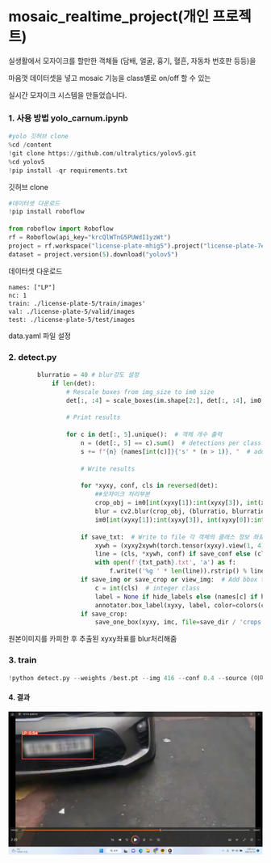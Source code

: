 # mosaic_realtime_project(개인 프로젝트)

실생활에서 모자이크를 할만한 객체들 (담배, 얼굴, 흉기, 혈흔,  자동차 번호판 등등)을

마음껏 데이터셋을 넣고 mosaic 기능을 class별로 on/off 할 수 있는

실시간 모자이크 시스템을 만들었습니다.

### 1. 사용 방법 yolo_carnum.ipynb

```python
#yolo 깃허브 clone
%cd /content
!git clone https://github.com/ultralytics/yolov5.git
%cd yolov5
!pip install -qr requirements.txt
```

깃허브 clone

```python
#데이터셋 다운로드
!pip install roboflow

from roboflow import Roboflow
rf = Roboflow(api_key="krcQlWTnG5PUWdI1yzWt")
project = rf.workspace("license-plate-mhig5").project("license-plate-7egee")
dataset = project.version(5).download("yolov5")
```

데이터셋 다운로드

```
names: ["LP"]
nc: 1
train: ./license-plate-5/train/images'
val: ./license-plate-5/valid/images
test: ./license-plate-5/test/images
```

data.yaml 파일 설정



### 2. detect.py

```py
		blurratio = 40 # blur강도 설정
            if len(det):
                # Rescale boxes from img_size to im0 size
                det[:, :4] = scale_boxes(im.shape[2:], det[:, :4], im0.shape).round()

                # Print results

                for c in det[:, 5].unique():  # 객체 개수 출력
                    n = (det[:, 5] == c).sum()  # detections per class
                    s += f"{n} {names[int(c)]}{'s' * (n > 1)}, "  # add to string

                    # Write results

                    for *xyxy, conf, cls in reversed(det):
                        ##모자이크 처리부분
                        crop_obj = im0[int(xyxy[1]):int(xyxy[3]), int(xyxy[0]):int(xyxy[2])]
                        blur = cv2.blur(crop_obj, (blurratio, blurratio))
                        im0[int(xyxy[1]):int(xyxy[3]), int(xyxy[0]):int(xyxy[2])] = blur

                    if save_txt:  # Write to file 각 객체의 클래스 정보 좌표 정보 저장
                        xywh = (xyxy2xywh(torch.tensor(xyxy).view(1, 4)) / gn).view(-1).tolist()  # normalized xywh
                        line = (cls, *xywh, conf) if save_conf else (cls, *xywh)  # label format
                        with open(f'{txt_path}.txt', 'a') as f:
                            f.write(('%g ' * len(line)).rstrip() % line + '\n')
                    if save_img or save_crop or view_img:  # Add bbox to image
                        c = int(cls)  # integer class
                        label = None if hide_labels else (names[c] if hide_conf else f'{names[c]}{conf:.2f}')  # 바운딩박스
                        annotator.box_label(xyxy, label, color=colors(c, True))  # 바운딩 박스 표시
                    if save_crop:
                        save_one_box(xyxy, imc, file=save_dir / 'crops' / names[c] / f'{p.stem}.jpg', BGR=True)
```

원본이미지를 카피한 후 추출된 xyxy좌표를 blur처리해줌



### 3. train

```python
!python detect.py --weights /best.pt --img 416 --conf 0.4 --source (이미지 or 동영상 경로)
```



#### 4. 결과



<img src="https://github.com/2Swon/DeepLearing/blob/main/Project/mosaic_YOLOv5/img/2.png" alt="1">

